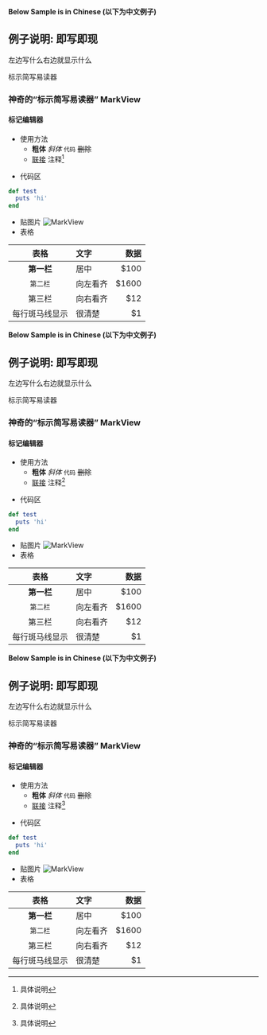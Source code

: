 __Below Sample is in Chinese (以下为中文例子)__
## 例子说明: 即写即现
左边写什么右边就显示什么

标示简写易读器

### 神奇的“标示简写易读器” MarkView
#### 标记编辑器
* 使用方法
  - **粗体**  *斜体*  `代码`  ~~删除~~
  - [联接](http://google.com 'tooltip')  注释[^2]

[^2]: 具体说明

* 代码区

```ruby
def test
  puts 'hi'
end
```

* 贴图片
![MarkView](https://raw.github.com/swcool/swcool.github.io/master/assets/images/icon.png)
* 表格

|   表格         |    文字        | 数据    |
| :-----------: | :------------- | -----: |
| **第一栏**     | 居中           | $100   |
| `第二栏`       | 向左看齐        | $1600  |
| 第三栏         | 向右看齐        | $12    |
| 每行斑马线显示  | 很清楚          | $1     |

__Below Sample is in Chinese (以下为中文例子)__
## 例子说明: 即写即现
左边写什么右边就显示什么

标示简写易读器

### 神奇的“标示简写易读器” MarkView
#### 标记编辑器
* 使用方法
  - **粗体**  *斜体*  `代码`  ~~删除~~
  - [联接](http://google.com 'tooltip')  注释[^2]

[^2]: 具体说明

* 代码区

```ruby
def test
  puts 'hi'
end
```

* 贴图片
![MarkView](https://raw.github.com/swcool/swcool.github.io/master/assets/images/icon.png)
* 表格

|   表格         |    文字        | 数据    |
| :-----------: | :------------- | -----: |
| **第一栏**     | 居中           | $100   |
| `第二栏`       | 向左看齐        | $1600  |
| 第三栏         | 向右看齐        | $12    |
| 每行斑马线显示  | 很清楚          | $1     |

__Below Sample is in Chinese (以下为中文例子)__
## 例子说明: 即写即现
左边写什么右边就显示什么

标示简写易读器

### 神奇的“标示简写易读器” MarkView
#### 标记编辑器
* 使用方法
  - **粗体**  *斜体*  `代码`  ~~删除~~
  - [联接](http://google.com 'tooltip')  注释[^2]

[^2]: 具体说明

* 代码区

```ruby
def test
  puts 'hi'
end
```

* 贴图片
![MarkView](https://raw.github.com/swcool/swcool.github.io/master/assets/images/icon.png)
* 表格

|   表格         |    文字        | 数据    |
| :-----------: | :------------- | -----: |
| **第一栏**     | 居中           | $100   |
| `第二栏`       | 向左看齐        | $1600  |
| 第三栏         | 向右看齐        | $12    |
| 每行斑马线显示  | 很清楚          | $1     |
